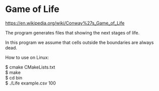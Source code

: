 # Game of Life
https://en.wikipedia.org/wiki/Conway%27s_Game_of_Life

The program generates files that showing the next stages of life.

In this program we assume that cells outside the boundaries are always dead.

How to use on Linux:

$ cmake CMakeLists.txt <br />
$ make <br />
$ cd bin <br />
$ ./Life example.csv 100

